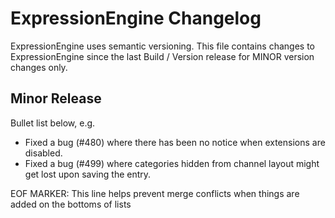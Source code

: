 # ExpressionEngine Changelog

ExpressionEngine uses semantic versioning. This file contains changes to ExpressionEngine since the last Build / Version release for MINOR version changes only.

## Minor Release

Bullet list below, e.g.
   - Fixed a bug (#480) where there has been no notice when extensions are disabled.
   - Fixed a bug (#499) where categories hidden from channel layout might get lost upon saving the entry.




EOF MARKER: This line helps prevent merge conflicts when things are
added on the bottoms of lists
